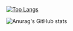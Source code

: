 [![Top Langs](https://github-readme-stats.vercel.app/api/top-langs/?username=YusukeSakuraba
)](https://github.com/anuraghazra/github-readme-stats)

![Anurag's GitHub stats](https://github-readme-stats.vercel.app/api?username=YusukeSakuraba&show_icons=true&theme=transparent)

